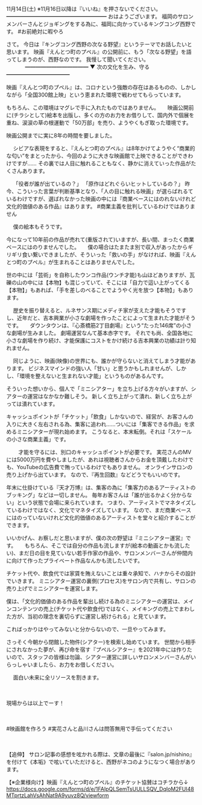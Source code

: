 11月14日(土) ※11月16日以降は『いいね』を押さないでください。
━━━━━━━━━━━━━━━━━━━
おはようございます。
福岡のサロンメンバーさんとジョギングをする為に、福岡に向かっているキングコング西野です。
#お前絶対に暇やろ

さて。
今日は『キングコング西野の次なる野望』というテーマでお話したいと思います。
映画『えんとつ町のプペル』の公開前に、もう「次なる野望」を語ってしまうのが、西野なのです。
我慢して聞いてください。
　
　　
━━━━━━━━━━━━
▼ 次の文化を生み、守る
━━━━━━━━━━━━

映画『えんとつ町のプペル』は、コロナという強敵の存在はあるものの、しかしながら「全国300館上映」という恵まれた環境で戦わせてもらっています。

もちろん、この環境はマグレで手に入れたものではありません。
　
映画公開前に(チラシとして)絵本を出版し、多くの方のお力をお借りして、国内外で個展を重ね、涙涙の草の根運動で「50万部」を売り、ようやくもぎ取った環境です。

映画公開までに実に8年の時間を要しました。

　
シビアな表現をすると、『えんとつ町のプペル』は8年かけてようやく“商業的な匂い”をまとったから、今回のように大きな映画館で上映できることができわけですが……
その裏では人目に触れることもなく、静かに消えていった作品がたくさんあります。

　
「役者が誰が出ているの？」
「原作はどれぐらいヒットしているの？」
昨今、こういった言葉が判断基準となり、「人の目に触れる映画」が選らばれるているわけですが、選ばれなかった映画の中には『商業ベースにはのれないけれど文化的価値のある作品』はあります。
#商業主義を批判しているわけではありません

　
僕の絵本もそうです。

今になって10年前の作品が売れて(重版されて)いますが、長い間、まったく商業ベースにはのりませんでした。
　
僕の場合はたまたま別で収入があったからギリギリ食い繋いできましたが、そういった「救いの手」がなければ、映画『えんとつ町のプペル』が生まれることはありませんでした。

世の中には「芸術」を自称したウンコ作品(ウンチ才能)も山ほどありますが、瓦礫の山の中には【本物】も混じっていて、そこには「自力で這い上がってくる【本物】」もあれば、「手を差しのべることでようやく光を放つ【本物】」もあります。

　
歴史を振り替えると、ルネサンス期にメディチ家が支えた才能もそうですし、近年だと、吉本興業が小さな劇場を作ったことによって生まれた才能がそうです。
　
ダウンタウンは、『心斎橋筋2丁目劇場』という“たった146席”の小さな劇場が生みました。
劇場運営なんて基本赤字です。
それでも尚、全国各地に小さな劇場を作り続け、才能保護にコストをかけ続ける吉本興業の功績は計り知れません。

　
同じように、映画(映像)の世界にも、誰かが守らないと消えてしまう才能があります。
ビジネスマインドの強い人「甘い」と思うかもしれませんが、しかし、「環境を整えないと生まれない才能」というものがあるんです。

そういった想いから、個人で「ミニシアター」を立ち上げる方々がいますが、シアターの運営はなかなか難しそう。
新しく立ち上がって潰れ、新しく立ち上がっては潰れています。

キャッシュポイントが「チケット」「飲食」しかないので、経営が、お客さんの入りに大きく左右される為、集客に追われ……ついには「集客できる作品」を求めるミニシアターが現れ始めます。
こうなると、本末転倒。それは「スケールの小さな商業主義」です。

　　
才能を守るには、別口のキャッシュポイントが必要です。
実花さんのMVには5000万円を費やしましたが、あれは視聴者さんからお金を頂戴したわけでも、YouTubeの広告費で賄っているわけでもありません。
オンラインサロンの売り上げから出ています。
なので、『再生回数』などどうでもいいのです。

年末に仕掛けている『天才万博』は、集客の為に「集客力のあるアーティストのブッキング」などは一切しません。
毎年お客さんは「誰が出るかよく分からない」という状態で会場に来られています。
つまり、アーティストでマネタイズしているわけではなく、文化でマネタイズしています。
なので、まだ商業ベースにはのっていないけれど文化的価値のあるアーティストを堂々と紹介することができます。

いいかげん、お察しだと思いますが、僕の次の野望は『ミニシアター運営』です。
　
もちろん、そこでは自分の作品も流しますが(絵本の動画とかも流したい)、まだ日の目を見ていない若手作家の作品や、サロンメンバーさんが仲間内に向けて作ったプライベート作品なんかも流したいです。

チケット代や、飲食代では家賃を賄えないことは重々承知で、ハナからその設計でいきます。
ミニシアター運営の裏側(プロセス)をサロン内で共有し、サロンの売り上げでミニシアターを運営します。

僕は、「文化的価値のある作品を輩出し続ける為のミニシアターの運営は、メインコンテンツの売上(チケット代や飲食代)ではなく、メイキングの売上でまわした方が、当初の理念を裏切らずに運営し続けられる」と見ています。

こればっかりはやってみないと分からないので、一旦やってみます。

さっそく今朝から閉館した物件(シアター)を検索し始めています。
世間から相手にされなかった夢が、再び命を宿す『プペルシアター』を2021年中には作りたいので、スタッフの皆様は勿論、シアター運営に詳しいサロンメンバーさんがいらっしゃいましたら、お力をお借しください。

　
面白い未来に全リソースを割きます。

　

現場からは以上でーす！

　

#映画館を作ろう
#実花さんと品川さんは問答無用で手伝ってください

　
　
　

【追伸】
サロン記事の感想を呟かれる際は、文章の最後に『salon.jp/nishino』を付けて《本垢》で呟いていただけると、西野がネコのようになつく場合があります。

【※企業様向け】映画『えんとつ町のプペル』のチケット協賛はコチラから↓
https://docs.google.com/forms/d/e/1FAIpQLSemTsUULLSQV_DqIoM2FUI48MTprtzLahVsAhNat9A9yuvz8Q/viewform
